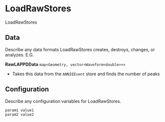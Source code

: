 # LoadRawStores

LoadRawStores

## Data

Describe any data formats LoadRawStores creates, destroys, changes, or analyzes. E.G.

**RawLAPPDData** `map<Geometry, vector<Waveform<double>>>`
* Takes this data from the `ANNIEEvent` store and finds the number of peaks


## Configuration

Describe any configuration variables for LoadRawStores.

```
param1 value1
param2 value2
```

